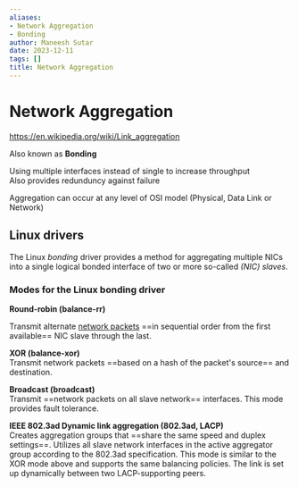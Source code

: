 ```yaml
---
aliases:
- Network Aggregation
- Bonding
author: Maneesh Sutar
date: 2023-12-11
tags: []
title: Network Aggregation
---
```


# Network Aggregation

<https://en.wikipedia.org/wiki/Link_aggregation>

Also known as **Bonding**

Using multiple interfaces instead of single to increase throughput  
Also provides redunduncy against failure

Aggregation can occur at any level of OSI model (Physical, Data Link or Network)

## Linux drivers

The Linux *bonding* driver provides a method for aggregating multiple NICs into a single logical bonded interface of two or more so-called *(NIC) slaves*.

### Modes for the Linux bonding driver

**Round-robin (balance-rr)**

Transmit alternate [network packets](https://en.wikipedia.org/wiki/Network_packet "Network packet") ==in sequential order from the first available== NIC slave through the last.

**XOR (balance-xor)**  
Transmit network packets ==based on a hash of the packet's source== and destination.

**Broadcast (broadcast)**  
Transmit ==network packets on all slave network== interfaces. This mode provides fault tolerance.

**IEEE 802.3ad Dynamic link aggregation (802.3ad, LACP)**  
Creates aggregation groups that ==share the same speed and duplex settings==. Utilizes all slave network interfaces in the active aggregator group according to the 802.3ad specification. This mode is similar to the XOR mode above and supports the same balancing policies. The link is set up dynamically between two LACP-supporting peers.

